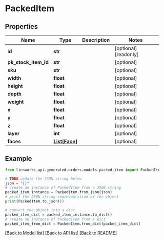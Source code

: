 # PackedItem


## Properties

Name | Type | Description | Notes
------------ | ------------- | ------------- | -------------
**id** | **str** |  | [optional] [readonly] 
**pk_stock_item_id** | **str** |  | [optional] 
**sku** | **str** |  | [optional] 
**width** | **float** |  | [optional] 
**height** | **float** |  | [optional] 
**depth** | **float** |  | [optional] 
**weight** | **float** |  | [optional] 
**x** | **float** |  | [optional] 
**y** | **float** |  | [optional] 
**z** | **float** |  | [optional] 
**layer** | **int** |  | [optional] 
**faces** | [**List[Face]**](Face.md) |  | [optional] 

## Example

```python
from linnworks_api.generated.orders.models.packed_item import PackedItem

# TODO update the JSON string below
json = "{}"
# create an instance of PackedItem from a JSON string
packed_item_instance = PackedItem.from_json(json)
# print the JSON string representation of the object
print(PackedItem.to_json())

# convert the object into a dict
packed_item_dict = packed_item_instance.to_dict()
# create an instance of PackedItem from a dict
packed_item_from_dict = PackedItem.from_dict(packed_item_dict)
```
[[Back to Model list]](../README.md#documentation-for-models) [[Back to API list]](../README.md#documentation-for-api-endpoints) [[Back to README]](../README.md)


